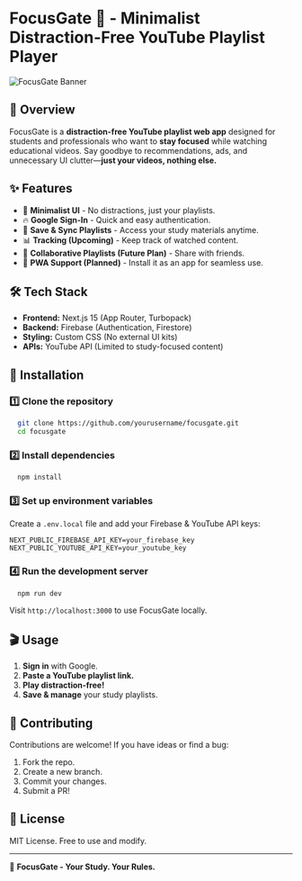 # FocusGate 🎯 - Minimalist Distraction-Free YouTube Playlist Player

![FocusGate Banner](https://github.com/user-attachments/assets/d450c039-a276-4eaa-a521-6e81ea7a9ccb)


## 🚀 Overview
FocusGate is a **distraction-free YouTube playlist web app** designed for students and professionals who want to **stay focused** while watching educational videos. Say goodbye to recommendations, ads, and unnecessary UI clutter—**just your videos, nothing else.**

## ✨ Features
- 🎯 **Minimalist UI** - No distractions, just your playlists.
- 🔥 **Google Sign-In** - Quick and easy authentication.
- 📂 **Save & Sync Playlists** - Access your study materials anytime.
- 📊 **Tracking (Upcoming)** - Keep track of watched content.
- 🤝 **Collaborative Playlists (Future Plan)** - Share with friends.
- 📱 **PWA Support (Planned)** - Install it as an app for seamless use.

## 🛠 Tech Stack
- **Frontend:** Next.js 15 (App Router, Turbopack)
- **Backend:** Firebase (Authentication, Firestore)
- **Styling:** Custom CSS (No external UI kits)
- **APIs:** YouTube API (Limited to study-focused content)

## 📜 Installation
### **1️⃣ Clone the repository**
```bash
  git clone https://github.com/yourusername/focusgate.git
  cd focusgate
```
### **2️⃣ Install dependencies**
```bash
  npm install
```
### **3️⃣ Set up environment variables**
Create a `.env.local` file and add your Firebase & YouTube API keys:
```env
NEXT_PUBLIC_FIREBASE_API_KEY=your_firebase_key
NEXT_PUBLIC_YOUTUBE_API_KEY=your_youtube_key
```
### **4️⃣ Run the development server**
```bash
  npm run dev
```
Visit `http://localhost:3000` to use FocusGate locally.

## 🎬 Usage
1. **Sign in** with Google.
2. **Paste a YouTube playlist link.**
3. **Play distraction-free!**
4. **Save & manage** your study playlists.

## 🤝 Contributing
Contributions are welcome! If you have ideas or find a bug:
1. Fork the repo.
2. Create a new branch.
3. Commit your changes.
4. Submit a PR!

## 📜 License
MIT License. Free to use and modify.

---
🚀 **FocusGate - Your Study. Your Rules.**

